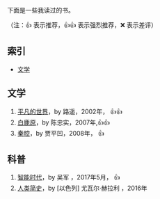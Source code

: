 下面是一些我读过的书。

（注：:+1: 表示推荐，:+1::+1: 表示强烈推荐，:x: 表示差评）

## 索引

- [文学](#文学)


## 文学

1. [平凡的世界](https://book.douban.com/subject/24380577/)，by 路遥，2002年， :+1::+1: 
1. [白鹿原](https://book.douban.com/subject/6861664/)，by 陈忠实，2007年,:+1::+1: 
1. [秦腔](https://book.douban.com/subject/3641661/)，by 贾平凹，2008年， :+1:

## 科普

1. [智能时代](https://book.douban.com/subject/26838557/)，by 吴军 ，2017年5月， :+1:
1. [人类简史](https://book.douban.com/subject/25985021/)，by [以色列] 尤瓦尔·赫拉利 ，2016年
